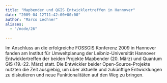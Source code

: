 ```yaml
---
title: "Mapbender und QGIS Entwicklertreffen in Hannover"
date: "2009-04-12T11:42:00+00:00"
author: "Marco Lechner"
aliases:
  - "/node/26"

---
```


<p>Im Anschluss an die erfolgreiche FOSSGIS Konferenz 2009 in Hannover fanden am Institut für Umweltplanung der Leibniz-Universität Hannover Entwicklertreffen der beiden Projekte Mapbender (20. März) und Quantum GIS (19.-22. März) statt. Die Entwickler beider Open-Source-Projekte nutzten die Zeit ausgiebig, um über aktuelle und zukünftige Entwicklungen zu diskutieren und neue Funktionalitäten auf den Weg zu bringen.</p>
